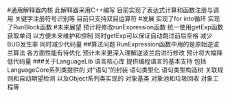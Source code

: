 #通用解释器内核
此解释器采用C++编写
目前实现了表达式计算和函数注册与调用
关键字注册符号识别等
目前只支持双目运算符
#发展
实现了for into循环
实现了RunBlock函数
#未来展望
预计将修改runExpression函数
统一使用getExp函数获取单词
以方便未来维护和控制
同时getExp可以保证自动跳过前后空格
减少BUG发生率
同时减少代码量
##算法问题
RunExpression函数中用的是原始逆波兰算法
各方面性能有待优化
预计未来更深入理解逆波兰后进行修改
预计将大幅降低代码量
###关于LanguageLib
语言核心库
提供编程语言的基本支持
包括LanguageCore系列类提供的
对“语句”的封装
语句类型化
语句类型构造树
关联规则和自动期望检测
以及Object系列类实现的
对象基类
对象池和垃圾回收
对象工程等